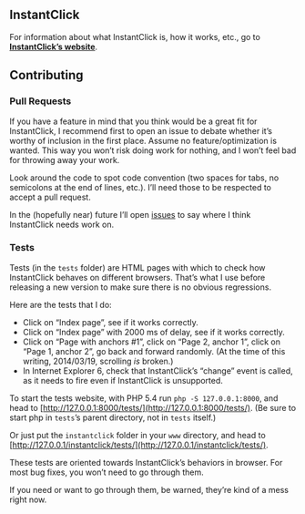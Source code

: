 ## InstantClick

For information about what InstantClick is, how it works, etc., go to **[InstantClick’s website](http://instantclick.io/)**.

## Contributing

### Pull Requests

If you have a feature in mind that you think would be a great fit for InstantClick, I recommend first to open an issue to debate whether it’s worthy of inclusion in the first place. Assume no feature/optimization is wanted. This way you won’t risk doing  work for nothing, and I won’t feel bad for throwing away your work.

Look around the code to spot code convention (two spaces for tabs, no semicolons at the end of lines, etc.). I’ll need those to be respected to accept a pull request.

In the (hopefully near) future I’ll open [issues](https://github.com/dieulot/instantclick/issues?state=open) to say where I think InstantClick needs work on.

### Tests

Tests (in the `tests` folder) are HTML pages with which to check how InstantClick behaves on different browsers. That’s what I use before releasing a new version to make sure there is no obvious regressions.

Here are the tests that I do:

- Click on “Index page”, see if it works correctly.
- Click on “Index page” with 2000 ms of delay, see if it works correctly.
- Click on “Page with anchors #1”, click on “Page 2, anchor 1”, click on “Page 1, anchor 2”, go back and forward randomly. (At the time of this writing, 2014/03/19, scrolling *is* broken.)
- In Internet Explorer 6, check that InstantClick’s “change” event is called, as it needs to fire even if InstantClick is unsupported.

To start the tests website, with PHP 5.4 run `php -S 127.0.0.1:8000`, and head to [http://127.0.0.1:8000/tests/](http://127.0.0.1:8000/tests/). (Be sure to start php in `tests`’s parent directory, not in `tests` itself.)

Or just put the `instantclick` folder in your `www` directory, and head to [http://127.0.0.1/instantclick/tests/](http://127.0.0.1/instantclick/tests/).

These tests are oriented towards InstantClick’s behaviors in browser. For most bug fixes, you won’t need to go through them.

If you need or want to go through them, be warned, they’re kind of a mess right now.

